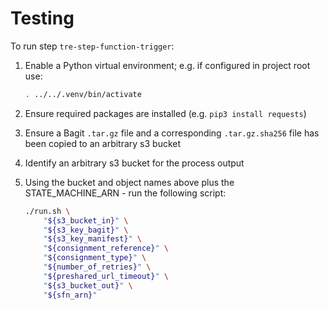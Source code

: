 # Testing

To run step `tre-step-function-trigger`:

1. Enable a Python virtual environment; e.g. if configured in project root use:

    ```bash
    . ../../.venv/bin/activate
    ```

2. Ensure required packages are installed (e.g. `pip3 install requests`)
3. Ensure a Bagit `.tar.gz` file and a corresponding `.tar.gz.sha256` file
    has been copied to an arbitrary s3 bucket
4. Identify an arbitrary s3 bucket for the process output    
5. Using the bucket and object names above plus the STATE_MACHINE_ARN - run the following script:

    ```bash
    ./run.sh \
        "${s3_bucket_in}" \
        "${s3_key_bagit}" \
        "${s3_key_manifest}" \
        "${consignment_reference}" \
        "${consignment_type}" \
        "${number_of_retries}" \
        "${preshared_url_timeout}" \
        "${s3_bucket_out}" \
        "${sfn_arn}"
    ```
